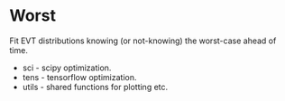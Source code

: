 # Worst

Fit EVT distributions knowing (or not-knowing) the worst-case ahead of time.

- sci - scipy optimization.
- tens - tensorflow optimization.
- utils - shared functions for plotting etc.
